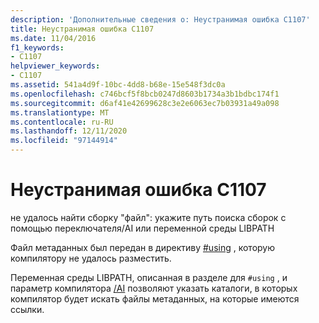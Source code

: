 ```yaml
---
description: 'Дополнительные сведения о: Неустранимая ошибка C1107'
title: Неустранимая ошибка C1107
ms.date: 11/04/2016
f1_keywords:
- C1107
helpviewer_keywords:
- C1107
ms.assetid: 541a4d9f-10bc-4dd8-b68e-15e548f3dc0a
ms.openlocfilehash: c746bcf5f8bcb0247d8603b1734a3b1bdbc174f1
ms.sourcegitcommit: d6af41e42699628c3e2e6063ec7b03931a49a098
ms.translationtype: MT
ms.contentlocale: ru-RU
ms.lasthandoff: 12/11/2020
ms.locfileid: "97144914"
---
```

# <a name="fatal-error-c1107"></a>Неустранимая ошибка C1107

не удалось найти сборку "файл": укажите путь поиска сборок с помощью переключателя/AI или переменной среды LIBPATH

Файл метаданных был передан в директиву [#using](../../preprocessor/hash-using-directive-cpp.md) , которую компилятору не удалось разместить.

Переменная среды LIBPATH, описанная в разделе для `#using` , и параметр компилятора [/AI](../../build/reference/ai-specify-metadata-directories.md) позволяют указать каталоги, в которых компилятор будет искать файлы метаданных, на которые имеются ссылки.

